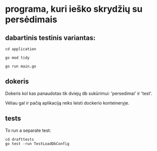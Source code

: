 # programa, kuri ieško skrydžių su persėdimais


## dabartinis testinis variantas:

    cd application

    go mod tidy

    go run main.go


## dokeris

Dokeris kol kas panaudotas tik dviejų db sukūrimui: 'persedimai' ir 'test'.

Vėliau gal ir pačią aplikaciją reiks leisti dockerio konteineryje.
 

## tests

To run a separate test:

    cd drafttests
    go test -run TestLoadDbConfig

